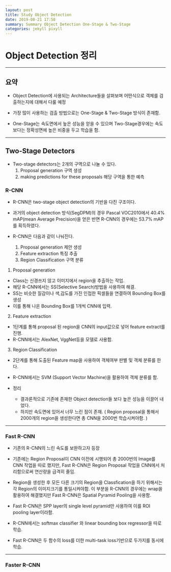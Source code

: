 ```yaml
---
layout: post
title: Study Object Detection
date: 2019-08-21 17:58
summary: Summary Object Detection One-Stage & Two-Stage
categories: jekyll pixyll
---
```

# Object Detection 정리
---

## 요약
* Object Detection에 사용되는 Architecture들을 살펴보며 어떤식으로 객체를 검출하는지에 대해서 다룰 예정


* 가장 많이 사용하는 검출 방법으로는 One-Stage & Two-Stage 방식이 존재함.  


* One-Stage는 속도면에서 높은 성능을 얻을 수 있으며 Two-Stage경우에는 속도보다는   정확성면에 높은 비중을 두고 학습을 함.


---

## Two-Stage Detectors
* Two-stage detectors는 2개의 구역으로 나눌 수 있다.
  1. Proposal generation 구역 생성
  2. making predictions for these proposals 해당 구역을 통한 예측

### R-CNN
* R-CNN은 two-stage object detection의 기반을 다진 구조이다.


* 과거의 object detection 방식(SegDPM)의 경우 Pascal VOC2010에서 40.4% mAP(mean Average Precision)을 얻은 반면 R-CNN의 경우에는 53.7% mAP를 획득하였다.


* R-CNN은 다음과 같이 나눠진다.
  1. Proposal generation 제안 생성
  2. Feature extraction 특징 추출
  3. Region Classification 구역 분류


1. Proposal generation
  * Class는 신경쓰지 않고 이미지에서 region을 추출하는 작업.
  * 해당 R-CNN에서는 SS(Selective Search)방법을 사용하여 해결.
  * SS는 비슷한 질감이나 색,감도를 가진 인접한 픽셀들을 연결하여 Bounding Box를 생성
  * 이를 통해 나온 Bounding Box를 1개씩 CNN에 입력.

2. Feature extraction
  * 1단계를 통해 proposal 된 region을 CNN의 input값으로 넣어 feature extract를 진행.
  * R-CNN에서는 AlexNet, VggNet등을 모델로 사용함.

3. Region Classification
  * 2단계를 통해 도출된 Feature map을 사용하여 객체여부 판별 및 객체 분류를 한다.
  * R-CNN에서는 SVM (Support Vector Machine)을 활용하여 객체 분류를 함.

* 정리
  * 결과론적으로 기존에 존재한 Object detection들 보다 높은 성능을 이끌어 내었다.
  * 하지만 속도면에 있어서 너무 느린 점이 존재. ( Region proposal을 통해서 2000개의 region을 생성한다면 총 CNN을 2000번 학습시켜야함. )


---

### Fast R-CNN
* 기존의 R-CNN의 느린 속도를 보완하고자 등장

* 기존에는 Region Proposal이 CNN 이전에 시행되어 총 2000번의 Image를 CNN 작업을 따로 했지만, Fast R-CNN은 Region Proposal 작업을 CNN에서 처리함으로써 연산량을 급격히 줄임.

* Region을 생성한 후 모든 다른 크기의 Region을 Classfication을 하기 위해서는 각 Region의 이미지크기를 통일시켜야함. 이 부분을 R-CNN의 경우에는 wrap을 활용하여 해결했지만 Fast R-CNN은 Spatial Pyramid Pooling을 사용함.

* Fast R-CNN은 SPP layer의 single level pyramid만 사용하여 이를 ROI pooling layer이라함.

* R-CNN에서는 softmax classifier 와 linear bounding box regressor을 따로 학습.
* Fast R-CNN은 두 함수의 loss를 더한 multi-task loss기반으로 두가지를 동시에 학습.

---

### Faster R-CNN
